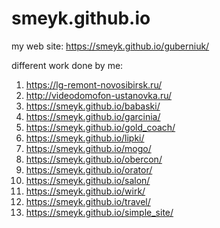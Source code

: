 # smeyk.github.io
my web site: https://smeyk.github.io/guberniuk/

different work done by me:
1. https://lg-remont-novosibirsk.ru/
2. http://videodomofon-ustanovka.ru/
3. https://smeyk.github.io/babaski/
4. https://smeyk.github.io/garcinia/
5. https://smeyk.github.io/gold_coach/
6. https://smeyk.github.io/lipki/
7. https://smeyk.github.io/mogo/
8. https://smeyk.github.io/obercon/
9. https://smeyk.github.io/orator/
10. https://smeyk.github.io/salon/
11. https://smeyk.github.io/wirk/
12. https://smeyk.github.io/travel/
13. https://smeyk.github.io/simple_site/
